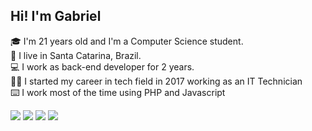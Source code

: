 ## Hi! I'm Gabriel

🎓 I'm 21 years old and I'm a Computer Science student.</br>
📌 I live in Santa Catarina, Brazil.</br>
💻 I work as back-end developer for 2 years.</br>
👨‍💻 I started my career in tech field in 2017 working as an IT Technician</br>
⌨️ I work most of the time using PHP and Javascript

<img src="https://img.shields.io/badge/PHP-777BB4?style=for-the-badge&logo=php&logoColor=white"/> <img src="https://img.shields.io/badge/JavaScript-323330?style=for-the-badge&logo=javascript&logoColor=F7DF1E"/> <img src="https://img.shields.io/badge/Node.js-43853D?style=for-the-badge&logo=node.js&logoColor=white"/> <img src="https://img.shields.io/badge/MySQL-00000F?style=for-the-badge&logo=mysql&logoColor=white"/>
